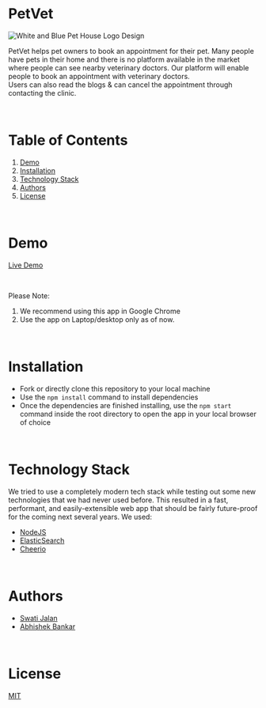 

# PetVet

![White and Blue Pet House Logo Design](https://user-images.githubusercontent.com/44527232/215319369-2cc0379f-c96d-4187-9704-098cd24a175a.png)


PetVet helps pet owners to book an appointment for their pet. Many people have pets in their home and there is no platform available in the market where people can see nearby veterinary doctors. Our platform will enable people to book an appointment with veterinary doctors.
<br/>
Users can also read the blogs & can cancel the appointment through contacting the clinic.

<br/>

# Table of Contents

1. [Demo](#demo)
2. [Installation](#installation)
3. [Technology Stack](#technology-stack)
4. [Authors](#authors)
5. [License](#license)

<br/>

# Demo

[Live Demo](https://petvet-world.netlify.app/)

<br/>

Please Note:

1. We recommend using this app in Google Chrome
2. Use the app on Laptop/desktop only as of now.


<br/>

# Installation

- Fork or directly clone this repository to your local machine
- Use the `npm install` command to install dependencies
- Once the dependencies are finished installing, use the `npm start` command inside the root directory to open the app in your local browser of choice

<br/>

# Technology Stack

We tried to use a completely modern tech stack while testing out some new technologies that we had never used before. This resulted in a fast, performant, and easily-extensible web app that should be fairly future-proof for the coming next several years. We used:

- [NodeJS](https://nodejs.org/en/)
- [ElasticSearch](https://www.elastic.co/)
- [Cheerio](https://www.npmjs.com/package/cheerio)

<br/>

# Authors

- [Swati Jalan](https://github.com/Swatijl)
- [Abhishek Bankar](https://github.com/abhishekraje30)

<br/>

# License

[MIT](https://opensource.org/licenses/MIT)

